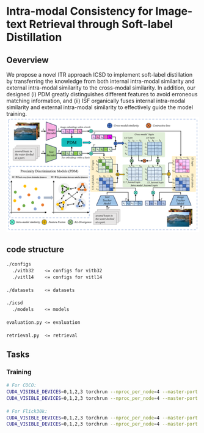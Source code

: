 # Intra-modal Consistency for Image-text Retrieval through Soft-label Distillation
## Oeverview
 We propose a novel ITR approach ICSD to implement soft-label distillation by transferring the knowledge from both internal intra-modal similarity and external intra-modal similarity to the cross-modal similarity. In addition, our designed (i) PDM greatly distinguishes different features to avoid erroneous matching information, and (ii) ISF organically fuses internal intra-modal similarity and external intra-modal similarity to effectively guide the model training.
![](model/Architecture.png)

## code structure
```bash
./configs
  ./vitb32    <= configs for vitb32
  ./vitl14    <= configs for vitl14

./datasets    <= datasets

./icsd
  ./models    <= models

evaluation.py <= evaluation

retrieval.py  <= retrieval

```


## Tasks
### Training
```bash
# For COCO:
CUDA_VISIBLE_DEVICES=0,1,2,3 torchrun --nproc_per_node=4 --master-port 15160 retrieval.py --config "./configs/vitb32/coco/icsd.yaml"
CUDA_VISIBLE_DEVICES=0,1,2,3 torchrun --nproc_per_node=4 --master-port 15160 retrieval.py --config "./configs/vitl14_336/coco/icsd.yaml"

# For Flick30k:
CUDA_VISIBLE_DEVICES=0,1,2,3 torchrun --nproc_per_node=4 --master-port 15160 retrieval.py --config "./configs/vitb32/flickr/icsd.yaml"
CUDA_VISIBLE_DEVICES=0,1,2,3 torchrun --nproc_per_node=4 --master-port 15160 retrieval.py --config "./configs/vitl14_336/flickr/icsd.yaml"

```

##